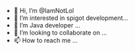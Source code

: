 - 👋 Hi, I’m @IamNotLol
- 👀 I’m interested in spigot development...
- 🌱 I’m Java developer ...
- 💞️ I’m looking to collaborate on ...
- 📫 How to reach me ...
